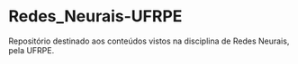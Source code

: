 # Redes_Neurais-UFRPE
Repositório destinado aos conteúdos vistos na disciplina de Redes Neurais, pela UFRPE.
